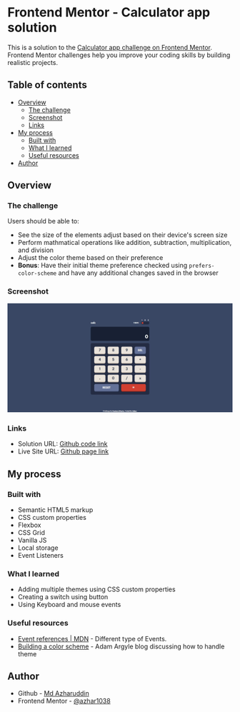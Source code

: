 # Frontend Mentor - Calculator app solution

This is a solution to the [Calculator app challenge on Frontend Mentor](https://www.frontendmentor.io/challenges/calculator-app-9lteq5N29). Frontend Mentor challenges help you improve your coding skills by building realistic projects. 

## Table of contents

- [Overview](#overview)
  - [The challenge](#the-challenge)
  - [Screenshot](#screenshot)
  - [Links](#links)
- [My process](#my-process)
  - [Built with](#built-with)
  - [What I learned](#what-i-learned)
  - [Useful resources](#useful-resources)
- [Author](#author)

## Overview

### The challenge

Users should be able to:

- See the size of the elements adjust based on their device's screen size
- Perform mathmatical operations like addition, subtraction, multiplication, and division
- Adjust the color theme based on their preference
- **Bonus**: Have their initial theme preference checked using `prefers-color-scheme` and have any additional changes saved in the browser

### Screenshot

![Calculaor dark mode desktop](./design/result.jpeg)

### Links

- Solution URL: [Github code link](https://github.com/azhar1038/frontendmentor/tree/main/calculator-app)
- Live Site URL: [Github page link](https://azhar1038.github.io/frontendmentor/calculator-app)

## My process

### Built with

- Semantic HTML5 markup
- CSS custom properties
- Flexbox
- CSS Grid
- Vanilla JS
- Local storage
- Event Listeners

### What I learned

- Adding multiple themes using CSS custom properties
- Creating a switch using button
- Using Keyboard and mouse events 

### Useful resources

- [Event references | MDN](https://developer.mozilla.org/en-US/docs/Web/Events) - Different type of Events.
- [Building a color scheme](https://web.dev/building-a-color-scheme/) - Adam Argyle blog discussing how to handle theme

## Author

- Github - [Md Azharuddin](https://github.com/azhar1038)
- Frontend Mentor - [@azhar1038](https://www.frontendmentor.io/profile/azhar1038)
